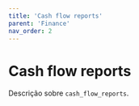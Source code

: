 ```yaml
---
title: 'Cash flow reports'
parent: 'Finance'
nav_order: 2
---
```


# Cash flow reports

Descrição sobre `cash_flow_reports`.
